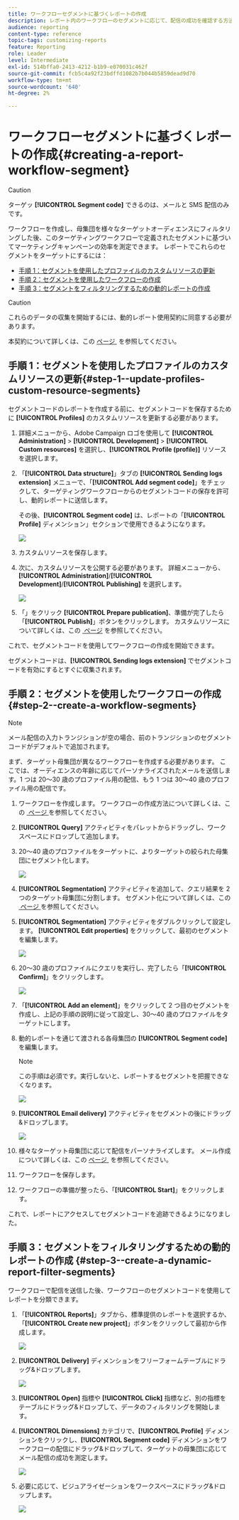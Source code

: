 ```yaml
---
title: ワークフローセグメントに基づくレポートの作成
description: レポート内のワークフローのセグメントに応じて、配信の成功を確認する方法を説明します。
audience: reporting
content-type: reference
topic-tags: customizing-reports
feature: Reporting
role: Leader
level: Intermediate
exl-id: 514bffa0-2413-4212-b1b9-e070031c462f
source-git-commit: fcb5c4a92f23bdffd1082b7b044b5859dead9d70
workflow-type: tm+mt
source-wordcount: '640'
ht-degree: 2%

---
```


# ワークフローセグメントに基づくレポートの作成{#creating-a-report-workflow-segment}

>[!CAUTION]
> ターゲッ **[!UICONTROL Segment code]** できるのは、メールと SMS 配信のみです。

ワークフローを作成し、母集団を様々なターゲットオーディエンスにフィルタリングした後、このターゲティングワークフローで定義されたセグメントに基づいてマーケティングキャンペーンの効率を測定できます。
レポートでこれらのセグメントをターゲットにするには：

* [手順 1：セグメントを使用したプロファイルのカスタムリソースの更新](#step-1--update-profiles-custom-resource-segments)
* [手順 2：セグメントを使用したワークフローの作成](#step-2--create-a-workflow-segments)
* [手順 3：セグメントをフィルタリングするための動的レポートの作成](#step-3--create-a-dynamic-report-filter-segments)

>[!CAUTION]
>これらのデータの収集を開始するには、動的レポート使用契約に同意する必要があります。
>
>本契約について詳しくは、この [&#x200B; ページ &#x200B;](../../reporting/using/about-dynamic-reports.md#dynamic-reporting-usage-agreement) を参照してください。

## 手順 1：セグメントを使用したプロファイルのカスタムリソースの更新{#step-1--update-profiles-custom-resource-segments}

セグメントコードのレポートを作成する前に、セグメントコードを保存するために **[!UICONTROL Profiles]** のカスタムリソースを更新する必要があります。

1. 詳細メニューから、Adobe Campaign ロゴを使用して **[!UICONTROL Administration]** > **[!UICONTROL Development]** > **[!UICONTROL Custom resources]** を選択し、**[!UICONTROL Profile (profile)]** リソースを選択します。
1. 「**[!UICONTROL Data structure]**」タブの **[!UICONTROL Sending logs extension]** メニューで、「**[!UICONTROL Add segment code]**」をチェックして、ターゲティングワークフローからのセグメントコードの保存を許可し、動的レポートに送信します。

   その後、**[!UICONTROL Segment code]** は、レポートの「**[!UICONTROL Profile]** ディメンション」セクションで使用できるようになります。

   ![](assets/report_segment_4.png)

1. カスタムリソースを保存します。

1. 次に、カスタムリソースを公開する必要があります。
詳細メニューから、**[!UICONTROL Administration]**/**[!UICONTROL Development]**/**[!UICONTROL Publishing]** を選択します。

   ![](assets/custom_profile_7.png)

1. 「」をクリック **[!UICONTROL Prepare publication]**、準備が完了したら「**[!UICONTROL Publish]**」ボタンをクリックします。 カスタムリソースについて詳しくは、この [&#x200B; ページ &#x200B;](../../developing/using/updating-the-database-structure.md) を参照してください。

これで、セグメントコードを使用してワークフローの作成を開始できます。

セグメントコードは、**[!UICONTROL Sending logs extension]** でセグメントコードを有効にするとすぐに収集されます。

## 手順 2：セグメントを使用したワークフローの作成 {#step-2--create-a-workflow-segments}

>[!NOTE]
>メール配信の入力トランジションが空の場合、前のトランジションのセグメントコードがデフォルトで追加されます。

まず、ターゲット母集団が異なるワークフローを作成する必要があります。 ここでは、オーディエンスの年齢に応じてパーソナライズされたメールを送信します。1 つは 20～30 歳のプロファイル用の配信、もう 1 つは 30～40 歳のプロファイル用の配信です。

1. ワークフローを作成します。 ワークフローの作成方法について詳しくは、この [&#x200B; ページ &#x200B;](../../automating/using/building-a-workflow.md) を参照してください。

1. **[!UICONTROL Query]** アクティビティをパレットからドラッグし、ワークスペースにドロップして追加します。

1. 20～40 歳のプロファイルをターゲットに、よりターゲットの絞られた母集団にセグメント化します。

   ![](assets/report_segment_1.png)

1. **[!UICONTROL Segmentation]** アクティビティを追加して、クエリ結果を 2 つのターゲット母集団に分割します。 セグメント化について詳しくは、この [&#x200B; ページ &#x200B;](../../automating/using/segmentation.md) を参照してください。

1. **[!UICONTROL Segmentation]** アクティビティをダブルクリックして設定します。 **[!UICONTROL Edit properties]** をクリックして、最初のセグメントを編集します。

   ![](assets/report_segment_7.png)

1. 20～30 歳のプロファイルにクエリを実行し、完了したら「**[!UICONTROL Confirm]**」をクリックします。

   ![](assets/report_segment_8.png)

1. 「**[!UICONTROL Add an element]**」をクリックして 2 つ目のセグメントを作成し、上記の手順の説明に従って設定し、30～40 歳のプロファイルをターゲットにします。

1. 動的レポートを通じて渡される各母集団の **[!UICONTROL Segment code]** を編集します。

   >[!NOTE]
   >この手順は必須です。実行しないと、レポートするセグメントを把握できなくなります。

   ![](assets/report_segment_9.png)

1. **[!UICONTROL Email delivery]** アクティビティをセグメントの後にドラッグ&amp;ドロップします。

   ![](assets/report_segment_3.png)

1. 様々なターゲット母集団に応じて配信をパーソナライズします。 メール作成について詳しくは、この [&#x200B; ページ &#x200B;](../../designing/using/designing-content-in-adobe-campaign.md) を参照してください。

1. ワークフローを保存します。

1. ワークフローの準備が整ったら、「**[!UICONTROL Start]**」をクリックします。

これで、レポートにアクセスしてセグメントコードを追跡できるようになりました。

## 手順 3：セグメントをフィルタリングするための動的レポートの作成 {#step-3--create-a-dynamic-report-filter-segments}

ワークフローで配信を送信した後、ワークフローのセグメントコードを使用してレポートを分類できます。

1. 「**[!UICONTROL Reports]**」タブから、標準提供のレポートを選択するか、「**[!UICONTROL Create new project]**」ボタンをクリックして最初から作成します。

   ![](assets/custom_profile_18.png)
1. **[!UICONTROL Delivery]** ディメンションをフリーフォームテーブルにドラッグ&amp;ドロップします。

   ![](assets/report_segment_5.png)

1. **[!UICONTROL Open]** 指標や **[!UICONTROL Click]** 指標など、別の指標をテーブルにドラッグ&amp;ドロップして、データのフィルタリングを開始します。
1. **[!UICONTROL Dimensions]** カテゴリで、**[!UICONTROL Profile]** ディメンションをクリックし、**[!UICONTROL Segment code]** ディメンションをワークフローの配信にドラッグ&amp;ドロップして、ターゲットの母集団に応じてメール配信の成功を測定します。

   ![](assets/report_segment_6.png)

1. 必要に応じて、ビジュアライゼーションをワークスペースにドラッグ&amp;ドロップします。

   ![](assets/report_segment_10.png)
